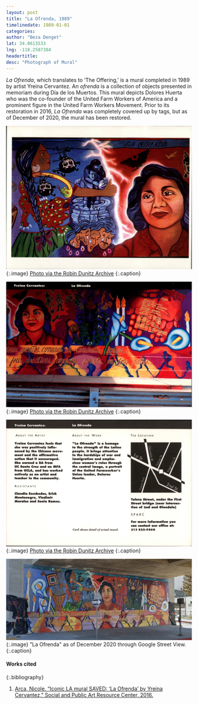 ```yaml
---
layout: post
title: "La Ofrenda, 1989"
timelinedate: 1989-01-01
categories:
author: "Beza Denget"
lat: 34.0613533
lng: -118.2587384
headertitle:
desc: "Photograph of Mural"
---
```

*La Ofrenda*, which translates to ‘The Offering,’ is a mural completed in 1989 by artist Yreina Cervantez. An *ofrenda* is a collection of objects presented in memoriam during Día de los Muertos. This mural depicts Dolores Huerta who was the co-founder of the United Farm Workers of America and a prominent figure in the United Farm Workers Movement. Prior to its restoration in 2016, *La Ofrenda* was completely covered up by tags, but as of December of 2020, the mural has been restored.

![Photograph of Mural](images/obj62.jpg)
   {:.image}
[Photo via the Robin Dunitz Archive](https://visualizela.github.io/dunitzarchive/dunitzproject/obj62/)
   {:.caption}

![Postcard La Ofrenda](images/obj52_00.jpg)
   {:.image}
[Photo via the Robin Dunitz Archive](https://visualizela.github.io/dunitzarchive/dunitzproject/obj52/)
   {:.caption}

![Postcard La Ofrenda](images/obj52_01.jpg)
   {:.image}
[Photo via the Robin Dunitz Archive](https://visualizela.github.io/dunitzarchive/dunitzproject/obj52/)
   {:.caption}

![La Ofrenda today](images/laofrenda.png)
   {:.image}
"La Ofrenda" as of December 2020 through Google Street View.
   {:.caption}

#### Works cited

{:.bibliography}
1. [Arca, Nicole. “Iconic LA mural SAVED: ‘La Ofrenda’ by Yreina Cervantez,” Social and Public Art Resource Center, 2016.](https://sparcinla.org/projects/iconic-la-mural-saved-la-ofrenda/)
